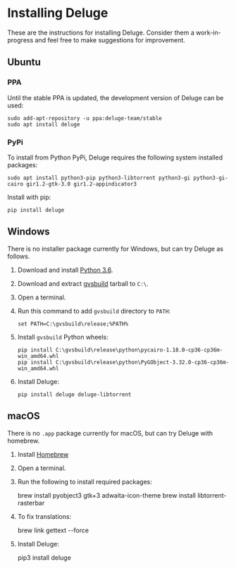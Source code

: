 # Installing Deluge

These are the instructions for installing Deluge. Consider them a work-in-progress and
feel free to make suggestions for improvement.

## <i class="icon-ubuntu"></i> Ubuntu

### PPA

Until the stable PPA is updated, the development version of Deluge can be used:

    sudo add-apt-repository -u ppa:deluge-team/stable
    sudo apt install deluge

### <i class="icon-python"></i> PyPi

To install from Python PyPi, Deluge requires the following system installed packages:

    sudo apt install python3-pip python3-libtorrent python3-gi python3-gi-cairo gir1.2-gtk-3.0 gir1.2-appindicator3

Install with pip:

    pip install deluge

## <i class="fa fa-windows"></i> Windows

There is no installer package currently for Windows, but can try Deluge as follows.

1.  Download and install [Python 3.6].
2.  Download and extract [gvsbuild] tarball to `C:\`.
3.  Open a terminal.
4.  Run this command to add `gvsbuild` directory to `PATH`:

        set PATH=C:\gvsbuild\release;%PATH%

5.  Install `gvsbuild` Python wheels:

        pip install C:\gvsbuild\release\python\pycairo-1.18.0-cp36-cp36m-win_amd64.whl
        pip install C:\gvsbuild\release\python\PyGObject-3.32.0-cp36-cp36m-win_amd64.whl

6.  Install Deluge:

        pip install deluge deluge-libtorrent

## <i class="fa fa-apple"></i> macOS

There is no `.app` package currently for macOS, but can try Deluge with homebrew.

1. Install [Homebrew]
2. Open a terminal.
3. Run the following to install required packages:

   brew install pyobject3 gtk+3 adwaita-icon-theme
   brew install libtorrent-rasterbar

4. To fix translations:

   brew link gettext --force

5. Install Deluge:

   pip3 install deluge

[develop ppa]: https://launchpad.net/~deluge-team/+archive/ubuntu/develop/
[homebrew]: https://brew.sh/
[python 3.6]: https://www.python.org/downloads/release/python-368/
[gvsbuild]: https://ci.appveyor.com/api/buildjobs/b0y2sttcq3t1071q/artifacts/gvsbuild-vs14-x64.tar.gz
